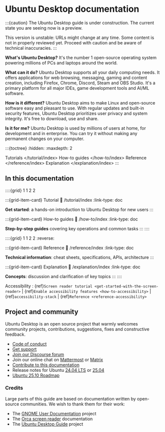 # Ubuntu Desktop documentation

:::{caution}
The Ubuntu Desktop guide is under construction. The current state you are seeing now is a preview.

This version is unstable: URLs might change at any time. Some content is not in properly reviewed yet. Proceed with caution and be aware of technical inaccuracies.
:::

<!--
This introduction of Ubuntu Desktop is mainly reused from <https://ubuntu.com/desktop>.
-->

**What's Ubuntu Desktop?** It's the number 1 open-source operating system powering millions of PCs and laptops around the world.

**What can it do?** Ubuntu Desktop supports all your daily computing needs. It offers applications for web browsing, messaging, gaming and content creation, including Firefox, Chrome, Discord, Steam and OBS Studio. It's a primary platform for all major IDEs, game development tools and AI/ML software. 

**How is it different?** Ubuntu Desktop aims to make Linux and open-source software easy and pleasant to use. With regular updates and built-in security features, Ubuntu Desktop prioritizes user privacy and system integrity. It's free to download, use and share. 

**Is it for me?** Ubuntu Desktop is used by millions of users at home, for development and in enterprise. You can try it without making any permanent changes on your computer.

:::{toctree}
:hidden:
:maxdepth: 2

Tutorials </tutorial/index>
How-to guides </how-to/index>
Reference </reference/index>
Explanation </explanation/index>
:::

## In this documentation

::::{grid} 1 1 2 2

:::{grid-item-card} Tutorial
:link: /tutorial/index
:link-type: doc

**Get started**: a hands-on introduction to Ubuntu Desktop for new users
:::

:::{grid-item-card} How-to guides
:link: /how-to/index
:link-type: doc

**Step-by-step guides** covering key operations and common tasks
:::
::::

::::{grid} 1 1 2 2
:reverse:

:::{grid-item-card} Reference
:link: /reference/index
:link-type: doc

**Technical information**: cheat sheets, specifications, APIs, architecture
:::

:::{grid-item-card} Explanation
:link: /explanation/index
:link-type: doc

**Concepts**: discussion and clarification of key topics
:::
::::

Accessibility
: {ref}`Screen reader tutorial <get-started-with-the-screen-reader>` | {ref}`Enable accessibility features <how-to-accessibility>` | {ref}`accessibility-stack` | {ref}`Reference <reference-accessibility>`


## Project and community

Ubuntu Desktop is an open source project that warmly welcomes community projects, contributions, suggestions, fixes and constructive feedback.

* [Code of conduct](https://ubuntu.com/community/code-of-conduct)
* [Get support](https://ubuntu.com/support/community-support)
* [Join our Discourse forum](https://discourse.ubuntu.com/c/project/desktop/)
* Join our online chat on [Mattermost](https://chat.canonical.com/canonical/channels/desktop) or [Matrix](https://matrix.to/#/#desktop-dev:ubuntu.com)
* [Contribute to this documentation](https://github.com/ubuntu/ubuntu-desktop-documentation/blob/main/CONTRIBUTING.md)
* Release notes for Ubuntu [24.04 LTS](https://discourse.ubuntu.com/t/noble-numbat-release-notes/39890) or [25.04](https://discourse.ubuntu.com/t/ubuntu-25-04-plucky-puffin-released/59303)
* [Ubuntu 25.10 Roadmap](https://discourse.ubuntu.com/t/ubuntu-desktop-25-10-the-questing-quokka-roadmap/)


### Credits

Large parts of this guide are based on documentation written by open-source communities. We wish to thank them for their work:

* The [GNOME User Documentation](https://gitlab.gnome.org/GNOME/gnome-user-docs) project
* The [Orca screen reader](https://gitlab.gnome.org/GNOME/orca) documentation
* The [Ubuntu Desktop Guide](https://launchpad.net/ubuntu/+source/ubuntu-docs) project


